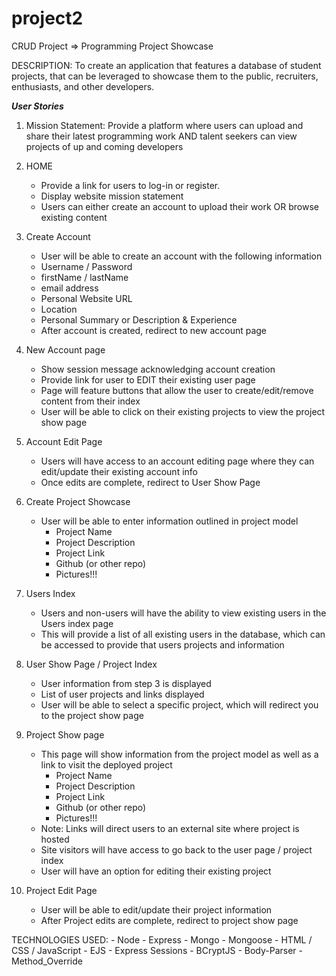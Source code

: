 # project2
CRUD Project => Programming Project Showcase

DESCRIPTION: To create an application that features a database of student projects, that can be leveraged to showcase them to the public, recruiters, enthusiasts, and other developers. 

***User Stories***
1) Mission Statement: Provide a platform where users can upload and share their latest programming work AND talent seekers can view projects of up and coming developers

2) HOME 
    - Provide a link for users to log-in or register. 
    - Display website mission statement 
    - Users can either create an account to upload their work OR browse existing content
        
3) Create Account
    - User will be able to create an account with the following information
    - Username / Password
    - firstName / lastName
    - email address
    - Personal Website URL
    - Location
    - Personal Summary or Description & Experience
    - After account is created, redirect to new account page
        
4) New Account page 
    - Show session message acknowledging account creation
    - Provide link for user to EDIT their existing user page
    - Page will feature buttons that allow the user to create/edit/remove content from their index
    - User will be able to click on their existing projects to view the project show page
    
5) Account Edit Page
    - Users will have access to an account editing page where they can edit/update their existing account info
    - Once edits are complete, redirect to User Show Page
    
6) Create Project Showcase
    - User will be able to enter information outlined in project model
        - Project Name
        - Project Description
        - Project Link
        - Github (or other repo)
        - Pictures!!!

7) Users Index
    - Users and non-users will have the ability to view existing users in the Users index page
    - This will provide a list of all existing users in the database, which can be accessed to provide that users projects and information
        
8) User Show Page / Project Index
    - User information from step 3 is displayed
    - List of user projects and links displayed
    - User will be able to select a specific project, which will redirect you to the project show page

9) Project Show page
    - This page will show information from the project model as well as a link to visit the deployed project
        - Project Name
        - Project Description
        - Project Link
        - Github (or other repo)
        - Pictures!!!
    - Note: Links will direct users to an external site where project is hosted
    - Site visitors will have access to go back to the user page / project index
    - User will have an option for editing their existing project
    
10) Project Edit Page
    - User will be able to edit/update their project information
    - After Project edits are complete, redirect to project show page
    
TECHNOLOGIES USED:
    - Node
    - Express
    - Mongo
    - Mongoose
    - HTML / CSS / JavaScript
    - EJS
    - Express Sessions
    - BCryptJS
    - Body-Parser
    - Method_Override
    



